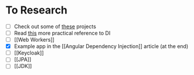 # To Research
- [ ] Check out some of [these](https://angular.io/guide/example-apps-list) projects
- [ ] Read [this](https://angular.io/guide/dependency-injection-in-action) more practical reference to DI
- [ ] [[Web Workers]]
- [x] Example app in the [[Angular Dependency Injection]] article (at the end)
- [ ] [[Keycloak]]
- [ ] [[JPA]]
- [ ] [[JDK]]
